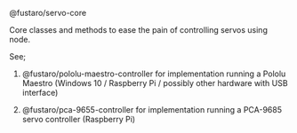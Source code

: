 @fustaro/servo-core

Core classes and methods to ease the pain of controlling servos using node.

See;

1. @fustaro/pololu-maestro-controller
    for implementation running a Pololu Maestro (Windows 10 / Raspberry Pi / possibly other hardware with USB interface)

2. @fustaro/pca-9655-controller
    for implementation running a PCA-9685 servo controller (Raspberry Pi)